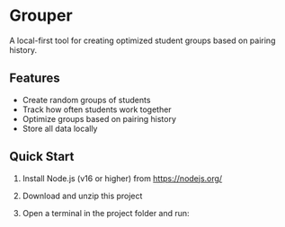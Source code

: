 # Grouper

A local-first tool for creating optimized student groups based on pairing history.

## Features
- Create random groups of students
- Track how often students work together
- Optimize groups based on pairing history
- Store all data locally

## Quick Start

1. Install Node.js (v16 or higher) from https://nodejs.org/

2. Download and unzip this project

3. Open a terminal in the project folder and run:
